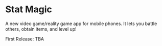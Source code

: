 Stat Magic
========
A new video game/reality game app for mobile phones. It lets you battle others, obtain items, and level up! 

First Release: TBA
